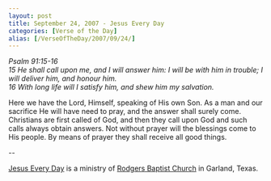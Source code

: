 ```yaml
---
layout: post
title: September 24, 2007 - Jesus Every Day
categories: [Verse of the Day]
alias: [/VerseOfTheDay/2007/09/24/]
---
```


_Psalm 91:15-16  
15 He shall call upon me, and I will answer him: I will be with him
in trouble; I will deliver him, and honour him.  
16 With long life will I satisfy him, and shew him my salvation._

Here we have the Lord, Himself, speaking of His own Son. As a man
and our sacrifice He will have need to pray, and the answer shall
surely come. Christians are first called of God, and then they call
upon God and such calls always obtain answers. Not without prayer
will the blessings come to His people. By means of prayer they shall
receive all good things.

 --

<a href=http://jesuseveryday.net>Jesus Every Day</a> is a ministry of <a href=http://rodgersbaptist.net>Rodgers Baptist Church</a> in Garland, Texas.
